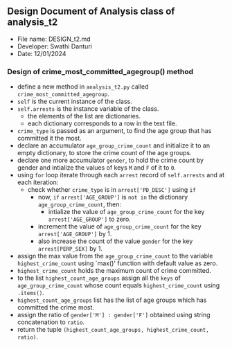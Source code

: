 ## Design Document of Analysis class of analysis_t2
- File name: DESIGN_t2.md
- Developer: Swathi Danturi
- Date: 12/01/2024

### Design of crime_most_committed_agegroup() method
- define a new method in `analysis_t2.py` called `crime_most_committed_agegroup`.
- `self` is the current instance of the class.
- `self.arrests` is the instance variable of the class.
    - the elements of the list are dictionaries.
    - each dictionary corresponds to a row in the text file.
- `crime_type` is passed as an argument, to find the age group that has committed it the most.
- declare an accumulator `age_group_crime_count` and initialize it to an empty dictionary, to store the crime count of the age groups.
- declare one more accumulator `gender`, to hold the crime count by gender and intialize the values of keys `M` and `F` of it to `0`.
- using `for` loop iterate through each `arrest` record of `self.arrests` and at each iteration:
    - check whether `crime_type` is in `arrest['PD_DESC']` using `if`
        - now, `if` `arrest['AGE_GROUP']` is `not in` the dictionary `age_group_crime_count`, then:
            - intialize the value of `age_group_crime_count` for the key `arrest['AGE_GROUP']` to zero.
        - increment the value of `age_group_crime_count` for the key `arrest['AGE_GROUP']` by 1.
        - also increase the count of the value `gender` for the key `arrest[PERP_SEX]` by 1.
- assign the max value from the `age_group_crime_count` to the variable `highest_crime_count` using `max()' function with default value as zero.
- `highest_crime_count` holds the maximum count of crime committed.
- to the list `highest_count_age_groups` assign all the `keys` of `age_group_crime_count` whose count equals `highest_crime_count` using `.items()`.
- `highest_count_age_groups` list has the list of age groups which has committed the crime most.
- assign the ratio of `gender['M'] : gender['F']` obtained using string concatenation to `ratio`.
- return the tuple `(highest_count_age_groups, highest_crime_count, ratio)`.

